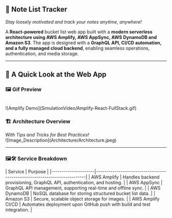 <p align="left"><b><h2>🎯 Note List Tracker</h2> </b></p>

<i>Stay loosely motivated and track your notes anytime, anywhere!</i>

A <b>React-powered</b> bucket list web app built with a <b>modern serverless architecture using AWS Amplify, AWS AppSync, AWS DynamoDB and Amazon S3</b>. The app is designed with a <b>GraphQL API, CI/CD automation, and a fully managed cloud backend</b>, enabling seamless operations, authentication, and media storage.
<br>
<hr>

<p align="left"><b><h2>📝 A Quick Look at the Web App </h2> </b></p>
<h3>🖼️ Gif Preview</h3> 
<br>
![Amplify Demo](SimulationVideo/Amplify-React-FullStack.gif)
<br>

<h3>🏗️ Architecture Overview</h3>
<i>With Tips and Tricks for Best Practices!</i>
<br>
![Image_Description](Architecture/Architecture.jpeg)
<br>
<hr>
<h3>🖼🛠 Service Breakdown</h3> 
| Service             | Purpose                                                                 |
|---------------------|-------------------------------------------------------------------------|
| AWS Amplify         | Handles backend provisioning, GraphQL API, authentication, and hosting. |
| AWS AppSync         | GraphQL API management, supporting real-time and offline sync.          |
| AWS DynamoDB        | NoSQL database for storing structured bucket list data.                 |
| Amazon S3           | Secure, scalable object storage for images.                             |
| AWS Amplify CI/CD   | Automates deployment upon GitHub push with build and test integration.  |
